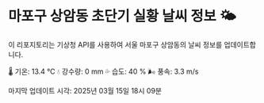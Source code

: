 
# 마포구 상암동 초단기 실황 날씨 정보 🌤️

이 리포지토리는 기상청 API를 사용하여 서울 마포구 상암동의 날씨 정보를 업데이트합니다. 

🌡️ 기온: 13.4 ℃
💧 강수량: 0 mm
💦 습도: 40 %
🌬️ 풍속: 3.3 m/s

마지막 업데이트 시각: 2025년 03월 15일 18시 09분    
